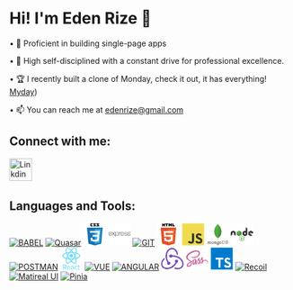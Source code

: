 # Hi! I'm Eden Rize 👋



• 🌴 Proficient in building single-page apps

• 🎯 High self-disciplined with a constant drive for professional excellence.

• 🏆 I recently built a clone of Monday, check it out, it has everything! [Myday](https://myday-p034.onrender.com/))

• 📫 You can reach me at edenrize@gmail.com


## Connect with me:
[<img title="Linkdin" width="40px" height="40px" src="https://raw.githubusercontent.com/rahuldkjain/github-profile-readme-generator/master/src/images/icons/Social/linked-in-alt.svg" />](https://www.linkedin.com/in/eden-rize-9476541b7/) 


## Languages and Tools:
[<img title="BABEL" alt="BABEL" width="40px" height="40px" src="https://res.cloudinary.com/dkvliixzt/image/upload/v1705957249/babel-svgrepo-com_j2jg4w.svg" />](https://babeljs.io/)
[<img title="Quasar" alt="Quasar" width="40px" height="40px" src="https://www.svgrepo.com/show/306629/quasar.svg" />](https://quasar.dev/)
[<img title="CSS" alt="CSS" width="40px" height="40px" src="https://raw.githubusercontent.com/devicons/devicon/master/icons/css3/css3-original-wordmark.svg" />](https://www.w3schools.com/css/)
[<img title="EXPRESS" alt="EXPRESS" width="40px" height="40px" src="https://raw.githubusercontent.com/devicons/devicon/master/icons/express/express-original-wordmark.svg" />](https://expressjs.com/)
[<img title="GIT" alt="GIT"  width="40px" height="40px" src="https://res.cloudinary.com/dkvliixzt/image/upload/v1705957283/github-142-svgrepo-com_2_fygu3n.svg" />](https://git-scm.com/)
[<img title="HTML" alt="HTML"  width="40px" height="40px" src="https://raw.githubusercontent.com/devicons/devicon/master/icons/html5/html5-original-wordmark.svg" />](https://www.w3schools.com/html/)
[<img title="JS" alt="JS"  width="40px" height="40px" src="https://raw.githubusercontent.com/devicons/devicon/master/icons/javascript/javascript-original.svg" />](https://www.w3schools.com/js/)
[<img title="MONGODB" alt="MONGODB"  width="40px" height="40px" src="https://raw.githubusercontent.com/devicons/devicon/master/icons/mongodb/mongodb-original-wordmark.svg" />](https://www.mongodb.com/)
[<img title="NODEJS" alt="NODEJS"  width="40px" height="40px" src="https://raw.githubusercontent.com/devicons/devicon/master/icons/nodejs/nodejs-original-wordmark.svg" />](https://nodejs.org/en/)
[<img title="POSTMAN" alt="POSTMAN"  width="40px" height="40px" src="https://res.cloudinary.com/dkvliixzt/image/upload/v1705957300/postman-icon-svgrepo-com_fwqc0u.svg" />](https://www.postman.com/)
[<img title="REACT" alt="REACT"  width="40px" height="40px" src="https://raw.githubusercontent.com/devicons/devicon/master/icons/react/react-original-wordmark.svg" />](https://reactjs.org/)
[<img title="VUE" alt="VUE"  width="40px" height="40px" src="https://upload.wikimedia.org/wikipedia/commons/thumb/9/95/Vue.js_Logo_2.svg/2367px-Vue.js_Logo_2.svg.png" />](https://vuejs.org/)
[<img title="ANGULAR" alt="ANGULAR"  width="40px" height="40px" src="https://upload.wikimedia.org/wikipedia/commons/thumb/c/cf/Angular_full_color_logo.svg/2048px-Angular_full_color_logo.svg.png" />](https://angular.io/)
[<img title="REDUX" alt="REDUX"  width="40px" height="40px" src="https://raw.githubusercontent.com/devicons/devicon/master/icons/redux/redux-original.svg" />](https://redux.js.org/)
[<img title="SASS" alt="SASS"  width="40px" height="40px" src="https://raw.githubusercontent.com/devicons/devicon/master/icons/sass/sass-original.svg" />](https://sass-lang.com/)
[<img title="TYPESCRIPT" alt="TYPESCRIPT"  width="40px" height="40px" src="https://raw.githubusercontent.com/devicons/devicon/master/icons/typescript/typescript-original.svg" />](https://www.typescriptlang.org/)
[<img title="Recoil" alt="Recoil"  width="40px" height="40px"
      src="https://res.cloudinary.com/ds8xkm0ue/image/upload/v1673650287/recoil-js_y2kpao.svg" />](https://recoiljs.org/)
      [<img title="Matireal UI" alt="Matireal UI"  width="40px" height="40px"
      src="https://res.cloudinary.com/ds8xkm0ue/image/upload/v1673650384/material-ui-1_waefnx.svg" />](https://mui.com/)
            [<img title="Pinia" alt="Pinia"  width="40px" height="40px"
      src="https://res.cloudinary.com/ds8xkm0ue/image/upload/v1681160325/logo_gpzyuz.svg" />](https://pinia.vuejs.org/)

